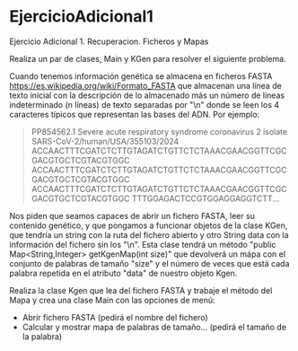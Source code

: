 # EjercicioAdicional1
Ejercicio Adicional 1. Recuperacion. Ficheros y Mapas

Realiza un par de clases, Main y KGen para resolver el siguiente problema.

Cuando tenemos información genética se almacena en ficheros FASTA https://es.wikipedia.org/wiki/Formato_FASTA que almacenan una línea de texto inicial con la descripción de lo almacenado más un número de líneas indeterminado (n líneas) de texto separadas por "\n" donde se leen los 4 caracteres típicos que representan las bases del ADN. Por ejemplo:

>PP854562.1 Severe acute respiratory syndrome coronavirus 2 isolate SARS-CoV-2/human/USA/355103/2024
ACCAACTTTCGATCTCTTGTAGATCTGTTCTCTAAACGAACGGTTCGCGACGTGCTCGTACGTGGC
ACCAACTTTCGATCTCTTGTAGATCTGTTCTCTAAACGAACGGTTCGCGACGTGCTCGTACGTGGC
ACCAACTTTCGATCTCTTGTAGATCTGTTCTCTAAACGAACGGTTCGCGACGTGCTCGTACGTGGC
TTTGGAGACTCCGTGGAGGAGGTCTT...

Nos piden que seamos capaces de abrir un fichero FASTA, leer su contenido genético, y que pongamos a funcionar objetos de la clase KGen, que tendría un string con la ruta del fichero abierto y otro String data con la información del fichero sin los "\n". Esta clase tendrá un método "public Map<String,Integer> getKgenMap(int size)" que devolverá un mápa con el conjunto de palabras de tamaño "size" y el número de veces que está cada palabra repetida en el atributo "data" de nuestro objeto Kgen.

Realiza la clase Kgen que lea del fichero FASTA y trabaje el método del Mapa y crea una clase Main con las opciones de menú:
- Abrir fichero FASTA (pedirá el nombre del fichero)
- Calcular y mostrar mapa de palabras de tamaño... (pedirá el tamaño de la palabra)
